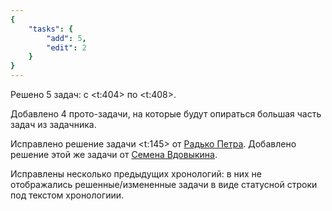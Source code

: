 ```yaml
---
{
    "tasks": {
        "add": 5,
        "edit": 2
    }
}
---
```


Решено 5 задач: с <t:404> по <t:408>.

Добавлено 4 прото-задачи, на которые будут опираться большая часть задач из задачника.

Исправлено решение задачи <t:145> от [Радько Петра](/solvers#CMTV). Добавлено решение этой же задачи от [Семена Вдовыкина](/solvers#iiilll_llliii).

Исправлены несколько предыдущих хронологий: в них не отображались решенные/измененные задачи в виде статусной строки под текстом хронологиии.